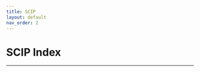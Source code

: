 ```yaml
---
title: SCIP
layout: default
nav_order: 2
---
```


# SCIP Index

---

<div id="disqus_thread"></div><script>(function() {var d = document, s = d.createElement('script');s.src = 'https://stellaqx-github-io.disqus.com/embed.js';s.setAttribute('data-timestamp', +new Date());(d.head || d.body).appendChild(s);})();</script>